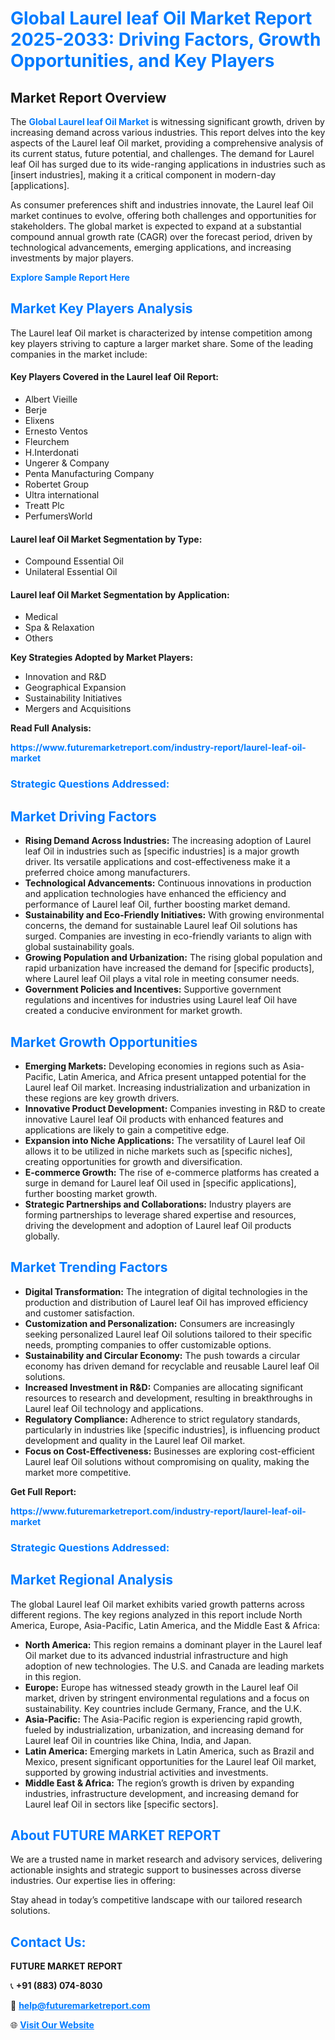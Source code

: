 <h1 style="color: #007BFF;">Global Laurel leaf Oil Market Report 2025-2033: Driving Factors, Growth Opportunities, and Key Players</h1>

<section id="overview">
<h2>Market Report Overview</h2>
<p>The <a href="https://www.futuremarketreport.com/industry-report/laurel-leaf-oil-market" style="color: #007BFF; text-decoration: none;"><strong>Global Laurel leaf Oil Market</strong></a> is witnessing significant growth, driven by increasing demand across various industries. This report delves into the key aspects of the Laurel leaf Oil market, providing a comprehensive analysis of its current status, future potential, and challenges. The demand for Laurel leaf Oil has surged due to its wide-ranging applications in industries such as [insert industries], making it a critical component in modern-day [applications].</p>
<p>As consumer preferences shift and industries innovate, the Laurel leaf Oil market continues to evolve, offering both challenges and opportunities for stakeholders. The global market is expected to expand at a substantial compound annual growth rate (CAGR) over the forecast period, driven by technological advancements, emerging applications, and increasing investments by major players.</p>
</section>

<section id="overview">
<p><a href="https://www.futuremarketreport.com/request-sample/reportId=36787" style="color: #007BFF; text-decoration: none;"><strong>Explore Sample Report Here</strong></a></p>
</section>

<section id="key-players">
<h2 style="color: #007BFF;">Market Key Players Analysis</h2>
<p>The Laurel leaf Oil market is characterized by intense competition among key players striving to capture a larger market share. Some of the leading companies in the market include:</p>
<h4>Key Players Covered in the Laurel leaf Oil Report:</h4>
<ul><li>Albert Vieille</li><li>Berje</li><li>Elixens</li><li>Ernesto Ventos</li><li>Fleurchem</li><li>H.Interdonati</li><li>Ungerer &amp; Company</li><li>Penta Manufacturing Company</li><li>Robertet Group</li><li>Ultra international</li><li>Treatt Plc</li><li>PerfumersWorld</li></ul>
<h4>Laurel leaf Oil Market Segmentation by Type:</h4>
<ul><li>Compound Essential Oil</li><li>Unilateral Essential Oil</li></ul>

<h4>Laurel leaf Oil Market Segmentation by Application:</h4>
<ul><li>Medical</li><li>Spa &amp; Relaxation</li><li>Others</li></ul>
<p><strong>Key Strategies Adopted by Market Players:</strong></p>
<ul>
<li>Innovation and R&D</li>
<li>Geographical Expansion</li>
<li>Sustainability Initiatives</li>
<li>Mergers and Acquisitions</li>
</ul>
</section>

<section>
<p><strong>Read Full Analysis: </strong></p><a href="https://www.futuremarketreport.com/industry-report/laurel-leaf-oil-market" style="color: #007BFF; text-decoration: none;"><strong>https://www.futuremarketreport.com/industry-report/laurel-leaf-oil-market</strong></a>
<h3 style="color: #007BFF;">Strategic Questions Addressed:</h3>
</section>

<section id="driving-factors">
<h2 style="color: #007BFF;">Market Driving Factors</h2>
<ul>
<li><strong>Rising Demand Across Industries:</strong> The increasing adoption of Laurel leaf Oil in industries such as [specific industries] is a major growth driver. Its versatile applications and cost-effectiveness make it a preferred choice among manufacturers.</li>
<li><strong>Technological Advancements:</strong> Continuous innovations in production and application technologies have enhanced the efficiency and performance of Laurel leaf Oil, further boosting market demand.</li>
<li><strong>Sustainability and Eco-Friendly Initiatives:</strong> With growing environmental concerns, the demand for sustainable Laurel leaf Oil solutions has surged. Companies are investing in eco-friendly variants to align with global sustainability goals.</li>
<li><strong>Growing Population and Urbanization:</strong> The rising global population and rapid urbanization have increased the demand for [specific products], where Laurel leaf Oil plays a vital role in meeting consumer needs.</li>
<li><strong>Government Policies and Incentives:</strong> Supportive government regulations and incentives for industries using Laurel leaf Oil have created a conducive environment for market growth.</li>
</ul>
</section>

<section id="growth-opportunities">
<h2 style="color: #007BFF;">Market Growth Opportunities</h2>
<ul>
<li><strong>Emerging Markets:</strong> Developing economies in regions such as Asia-Pacific, Latin America, and Africa present untapped potential for the Laurel leaf Oil market. Increasing industrialization and urbanization in these regions are key growth drivers.</li>
<li><strong>Innovative Product Development:</strong> Companies investing in R&D to create innovative Laurel leaf Oil products with enhanced features and applications are likely to gain a competitive edge.</li>
<li><strong>Expansion into Niche Applications:</strong> The versatility of Laurel leaf Oil allows it to be utilized in niche markets such as [specific niches], creating opportunities for growth and diversification.</li>
<li><strong>E-commerce Growth:</strong> The rise of e-commerce platforms has created a surge in demand for Laurel leaf Oil used in [specific applications], further boosting market growth.</li>
<li><strong>Strategic Partnerships and Collaborations:</strong> Industry players are forming partnerships to leverage shared expertise and resources, driving the development and adoption of Laurel leaf Oil products globally.</li>
</ul>
</section>

<section id="trending-factors">
<h2 style="color: #007BFF;">Market Trending Factors</h2>
<ul>
<li><strong>Digital Transformation:</strong> The integration of digital technologies in the production and distribution of Laurel leaf Oil has improved efficiency and customer satisfaction.</li>
<li><strong>Customization and Personalization:</strong> Consumers are increasingly seeking personalized Laurel leaf Oil solutions tailored to their specific needs, prompting companies to offer customizable options.</li>
<li><strong>Sustainability and Circular Economy:</strong> The push towards a circular economy has driven demand for recyclable and reusable Laurel leaf Oil solutions.</li>
<li><strong>Increased Investment in R&D:</strong> Companies are allocating significant resources to research and development, resulting in breakthroughs in Laurel leaf Oil technology and applications.</li>
<li><strong>Regulatory Compliance:</strong> Adherence to strict regulatory standards, particularly in industries like [specific industries], is influencing product development and quality in the Laurel leaf Oil market.</li>
<li><strong>Focus on Cost-Effectiveness:</strong> Businesses are exploring cost-efficient Laurel leaf Oil solutions without compromising on quality, making the market more competitive.</li>
</ul>
</section>

<section>
<p><strong>Get Full Report: </strong></p><a href="https://www.futuremarketreport.com/industry-report/laurel-leaf-oil-market" style="color: #007BFF; text-decoration: none;"><strong>https://www.futuremarketreport.com/industry-report/laurel-leaf-oil-market</strong></a>
<h3 style="color: #007BFF;">Strategic Questions Addressed:</h3>
</section>


<section id="regional-analysis">
<h2 style="color: #007BFF;">Market Regional Analysis</h2>
<p>The global Laurel leaf Oil market exhibits varied growth patterns across different regions. The key regions analyzed in this report include North America, Europe, Asia-Pacific, Latin America, and the Middle East & Africa:</p>
<ul>
<li><strong>North America:</strong> This region remains a dominant player in the Laurel leaf Oil market due to its advanced industrial infrastructure and high adoption of new technologies. The U.S. and Canada are leading markets in this region.</li>
<li><strong>Europe:</strong> Europe has witnessed steady growth in the Laurel leaf Oil market, driven by stringent environmental regulations and a focus on sustainability. Key countries include Germany, France, and the U.K.</li>
<li><strong>Asia-Pacific:</strong> The Asia-Pacific region is experiencing rapid growth, fueled by industrialization, urbanization, and increasing demand for Laurel leaf Oil in countries like China, India, and Japan.</li>
<li><strong>Latin America:</strong> Emerging markets in Latin America, such as Brazil and Mexico, present significant opportunities for the Laurel leaf Oil market, supported by growing industrial activities and investments.</li>
<li><strong>Middle East & Africa:</strong> The region’s growth is driven by expanding industries, infrastructure development, and increasing demand for Laurel leaf Oil in sectors like [specific sectors].</li>
</ul>
</section>

<footer>
<h2 style="color: #007BFF;">About FUTURE MARKET REPORT</h2>
<p>We are a trusted name in market research and advisory services, delivering actionable insights and strategic support to businesses across diverse industries. Our expertise lies in offering:</p>

<p>Stay ahead in today’s competitive landscape with our tailored research solutions.</p>

<h2 style="color: #007BFF;">Contact Us:</h2>
<p><strong>FUTURE MARKET REPORT</strong></p>
<p>📞 <strong>+91 (883) 074-8030</strong></p>
<p>📧 <strong><a href="mailto:help@futuremarketreport.com" style="color: #007BFF;">help@futuremarketreport.com</a></strong></p>
<p>🌐 <strong><a href="https://www.futuremarketreport.com/" style="color: #007BFF;">Visit Our Website</a></strong></p>
</footer>